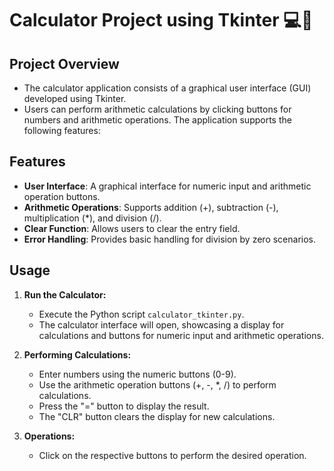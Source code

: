 # Calculator Project using Tkinter 💻🔢 


## Project Overview

* The calculator application consists of a graphical user interface (GUI) developed using Tkinter.
* Users can perform arithmetic calculations by clicking buttons for numbers and arithmetic operations. The application supports the following features:

## Features

- **User Interface**: A graphical interface for numeric input and arithmetic operation buttons.
- **Arithmetic Operations**: Supports addition (+), subtraction (-), multiplication (*), and division (/).
- **Clear Function**: Allows users to clear the entry field.
- **Error Handling**: Provides basic handling for division by zero scenarios.


## Usage

1. **Run the Calculator:**
   - Execute the Python script `calculator_tkinter.py`.
   - The calculator interface will open, showcasing a display for calculations and buttons for numeric input and arithmetic operations.

2. **Performing Calculations:**
   - Enter numbers using the numeric buttons (0-9).
   - Use the arithmetic operation buttons (+, -, *, /) to perform calculations.
   - Press the "=" button to display the result.
   - The "CLR" button clears the display for new calculations.

3. **Operations:**
   - Click on the respective buttons to perform the desired operation.

